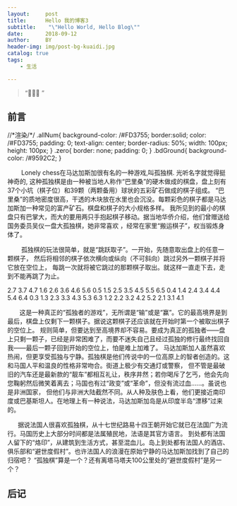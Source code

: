 ```yaml
---
layout:     post
title:      Hello 我的博客3
subtitle:    "\"Hello World, Hello Blog\""
date:       2018-09-12
author:     BY
header-img: img/post-bg-kuaidi.jpg
catalog: true
tags:
    - 生活

---
```


> “🙉🙉🙉 ”

## 前言
<!DOCTYPEhtml>
<html>
<head>
    <metacharset="utf-8"/>
    <title>伟大孤独棋</title>
</head>
<styletype="text/css">
//*渲染/*/
.allNum{
background-color: /#FD3755;
border:solid;
color: /#FD3755;
padding: 0;
text-align: center;
border-radius: 50%;
width: 100px;
height: 100px;
}
.zero{
border: none;
padding: 0;
}
.bdGround{
background-color: /#9592C2;
}
</style>
<bodyclass="bdGround">
                     <divstyle="background-color: aquamarine;">
                                                              <p>&nbsp;&nbsp;&nbsp;&nbsp;&nbsp;&nbsp;&nbsp;&nbsp;<fontcolor="red"size="4">Lonely chess</font>在马达加斯加很有名的一种游戏,叫孤独棋. 光听名字就觉得挺神奇的,
                                                                                                                                                        这种孤独棋是由一种被当地人称作“巴里桑”的硬木做成的棋盘，盘上刻有37个小坑（棋子位）和39颗（两颗备用）球状的五彩矿石做成的棋子组成。
                                                                                                                                                        “巴里桑”的质地密度很高，干透的木块放在水里也会沉没。每颗彩色的棋子都是马达加斯加一种常见的富产矿石。棋盘和棋子的大小规格多样。
                                                                                                                                                        我所见到的最小的棋盘只有巴掌大，而大的要用两只手抱起棋子移动。据当地华侨介绍，他们曾赠送给国务委员吴仪一盘大孤独棋，她非常喜欢
                                                                                                                                                        ，经常在家里“搬运棋子”，权当锻炼身体了。</p>
                                                                                                                                                                               <p>&nbsp;&nbsp;&nbsp;&nbsp;&nbsp;&nbsp;&nbsp;&nbsp;<fontcolor="crimson">孤独棋</font>的玩法很简单，就是“跳跃取子”。一开始，先随意取出盘上的任意一颗棋子，
                                                                                                                                                                                                                                                            然后将相邻的棋子依次横向或纵向（不可斜向）跳过另外一颗棋子并将它放在空位上，
                                                                                                                                                                                                                                                            每跳一次就将被它跳过的那颗棋子取出。就这样一直走下去，走到不能再跳了为止。
</p>
                                                                                                                                                                                                                                                              </div>
                                                                                                                                                                                                                                                                <tablealign="center">
                                                                                                                                                                                                                                                                                    <tr>
                                                                                                                                                                                                                                                                                    <tdclass="zero"></td>
                                                                                                                                                                                                                                                                                                      <tdclass="zero"></td>
                                                                                                                                                                                                                                                                                                                        <tdclass="allNum"id="2.7d">2.7</td>
                                                                                                                                                                                                                                                                                                                                                        <tdclass="allNum"id="3.7d">3.7</td>
                                                                                                                                                                                                                                                                                                                                                                                        <tdclass="allNum"id="4.7d">4.7</td>
                                                                                                                                                                                                                                                                                                                                                                                                                        <tdclass="zero"></td>
                                                                                                                                                                                                                                                                                                                                                                                                                                          <tdclass="zero"></td>
                                                                                                                                                                                                                                                                                                                                                                                                                                                            </tr><tr>
                                                                                                                                                                                                                                                                                                                                                                                                                                                              <tdclass="zero"></td>
                                                                                                                                                                                                                                                                                                                                                                                                                                                                                <tdclass="allNum"id="1.6d">1.6</td>
                                                                                                                                                                                                                                                                                                                                                                                                                                                                                                                <tdclass="allNum"id="2.6d">2.6</td>
                                                                                                                                                                                                                                                                                                                                                                                                                                                                                                                                                <tdclass="allNum"id="3.6d">3.6</td>
                                                                                                                                                                                                                                                                                                                                                                                                                                                                                                                                                                                <tdclass="allNum"id="4.6d">4.6</td>
                                                                                                                                                                                                                                                                                                                                                                                                                                                                                                                                                                                                                <tdclass="allNum"id="5.6d">5.6</td>
                                                                                                                                                                                                                                                                                                                                                                                                                                                                                                                                                                                                                                                <tdclass="zero"></td>
                                                                                                                                                                                                                                                                                                                                                                                                                                                                                                                                                                                                                                                                  </tr><tr>
                                                                                                                                                                                                                                                                                                                                                                                                                                                                                                                                                                                                                                                                    <tdclass="allNum"id="0.5d">0.5</td>
                                                                                                                                                                                                                                                                                                                                                                                                                                                                                                                                                                                                                                                                                                    <tdclass="allNum"id="1.5d">1.5</td>
                                                                                                                                                                                                                                                                                                                                                                                                                                                                                                                                                                                                                                                                                                                                    <tdclass="allNum"id="2.5d">2.5</td>
                                                                                                                                                                                                                                                                                                                                                                                                                                                                                                                                                                                                                                                                                                                                                                    <tdclass="allNum"id="3.5d">3.5</td>
                                                                                                                                                                                                                                                                                                                                                                                                                                                                                                                                                                                                                                                                                                                                                                                                    <tdclass="allNum"id="4.5d">4.5</td>
                                                                                                                                                                                                                                                                                                                                                                                                                                                                                                                                                                                                                                                                                                                                                                                                                                    <tdclass="allNum"id="5.5d">5.5</td>
                                                                                                                                                                                                                                                                                                                                                                                                                                                                                                                                                                                                                                                                                                                                                                                                                                                                    <tdclass="allNum"id="6.5d">6.5</td>
                                                                                                                                                                                                                                                                                                                                                                                                                                                                                                                                                                                                                                                                                                                                                                                                                                                                                                    </tr><tr>
                                                                                                                                                                                                                                                                                                                                                                                                                                                                                                                                                                                                                                                                                                                                                                                                                                                                                                      <tdclass="allNum"id="0.4d">0.4</td>
                                                                                                                                                                                                                                                                                                                                                                                                                                                                                                                                                                                                                                                                                                                                                                                                                                                                                                                                      <tdclass="allNum"id="1.4d">1.4</td>
                                                                                                                                                                                                                                                                                                                                                                                                                                                                                                                                                                                                                                                                                                                                                                                                                                                                                                                                                                      <tdclass="allNum"id="2.4d">2.4</td>
                                                                                                                                                                                                                                                                                                                                                                                                                                                                                                                                                                                                                                                                                                                                                                                                                                                                                                                                                                                                      <tdclass="allNum"id="3.4d">3.4</td>
                                                                                                                                                                                                                                                                                                                                                                                                                                                                                                                                                                                                                                                                                                                                                                                                                                                                                                                                                                                                                                      <tdclass="allNum"id="4.4d">4.4</td>
                                                                                                                                                                                                                                                                                                                                                                                                                                                                                                                                                                                                                                                                                                                                                                                                                                                                                                                                                                                                                                                                      <tdclass="allNum"id="5.4d">5.4</td>
                                                                                                                                                                                                                                                                                                                                                                                                                                                                                                                                                                                                                                                                                                                                                                                                                                                                                                                                                                                                                                                                                                      <tdclass="allNum"id="6.4d">6.4</td>
                                                                                                                                                                                                                                                                                                                                                                                                                                                                                                                                                                                                                                                                                                                                                                                                                                                                                                                                                                                                                                                                                                                                      </tr><tr>
                                                                                                                                                                                                                                                                                                                                                                                                                                                                                                                                                                                                                                                                                                                                                                                                                                                                                                                                                                                                                                                                                                                                        <tdclass="allNum"id="0.3d">0.3</td>
                                                                                                                                                                                                                                                                                                                                                                                                                                                                                                                                                                                                                                                                                                                                                                                                                                                                                                                                                                                                                                                                                                                                                                        <tdclass="allNum"id="1.3d">1.3</td>
                                                                                                                                                                                                                                                                                                                                                                                                                                                                                                                                                                                                                                                                                                                                                                                                                                                                                                                                                                                                                                                                                                                                                                                                        <tdclass="allNum"id="2.3d">2.3</td>
                                                                                                                                                                                                                                                                                                                                                                                                                                                                                                                                                                                                                                                                                                                                                                                                                                                                                                                                                                                                                                                                                                                                                                                                                                        <tdclass="allNum"id="3.3d">3.3</td>
                                                                                                                                                                                                                                                                                                                                                                                                                                                                                                                                                                                                                                                                                                                                                                                                                                                                                                                                                                                                                                                                                                                                                                                                                                                                        <tdclass="allNum"id="4.3d">4.3</td>
                                                                                                                                                                                                                                                                                                                                                                                                                                                                                                                                                                                                                                                                                                                                                                                                                                                                                                                                                                                                                                                                                                                                                                                                                                                                                                        <tdclass="allNum"id="5.3d">5.3</td>
                                                                                                                                                                                                                                                                                                                                                                                                                                                                                                                                                                                                                                                                                                                                                                                                                                                                                                                                                                                                                                                                                                                                                                                                                                                                                                                                        <tdclass="allNum"id="6.3d">6.3</td>
                                                                                                                                                                                                                                                                                                                                                                                                                                                                                                                                                                                                                                                                                                                                                                                                                                                                                                                                                                                                                                                                                                                                                                                                                                                                                                                                                                        </tr><tr>
                                                                                                                                                                                                                                                                                                                                                                                                                                                                                                                                                                                                                                                                                                                                                                                                                                                                                                                                                                                                                                                                                                                                                                                                                                                                                                                                                                          <tdclass="zero"></td>
                                                                                                                                                                                                                                                                                                                                                                                                                                                                                                                                                                                                                                                                                                                                                                                                                                                                                                                                                                                                                                                                                                                                                                                                                                                                                                                                                                                            <tdclass="allNum"id="1.2d">1.2</td>
                                                                                                                                                                                                                                                                                                                                                                                                                                                                                                                                                                                                                                                                                                                                                                                                                                                                                                                                                                                                                                                                                                                                                                                                                                                                                                                                                                                                                            <tdclass="allNum"id="2.2d">2.2</td>
                                                                                                                                                                                                                                                                                                                                                                                                                                                                                                                                                                                                                                                                                                                                                                                                                                                                                                                                                                                                                                                                                                                                                                                                                                                                                                                                                                                                                                                            <tdclass="allNum"id="3.2d">3.2</td>
                                                                                                                                                                                                                                                                                                                                                                                                                                                                                                                                                                                                                                                                                                                                                                                                                                                                                                                                                                                                                                                                                                                                                                                                                                                                                                                                                                                                                                                                                            <tdclass="allNum"id="4.2d">4.2</td>
                                                                                                                                                                                                                                                                                                                                                                                                                                                                                                                                                                                                                                                                                                                                                                                                                                                                                                                                                                                                                                                                                                                                                                                                                                                                                                                                                                                                                                                                                                                            <tdclass="allNum"id="5.2d">5.2</td>
                                                                                                                                                                                                                                                                                                                                                                                                                                                                                                                                                                                                                                                                                                                                                                                                                                                                                                                                                                                                                                                                                                                                                                                                                                                                                                                                                                                                                                                                                                                                                            <tdclass="zero"></td>
                                                                                                                                                                                                                                                                                                                                                                                                                                                                                                                                                                                                                                                                                                                                                                                                                                                                                                                                                                                                                                                                                                                                                                                                                                                                                                                                                                                                                                                                                                                                                                              </tr><tr>
                                                                                                                                                                                                                                                                                                                                                                                                                                                                                                                                                                                                                                                                                                                                                                                                                                                                                                                                                                                                                                                                                                                                                                                                                                                                                                                                                                                                                                                                                                                                                                                <tdclass="zero"></td>
                                                                                                                                                                                                                                                                                                                                                                                                                                                                                                                                                                                                                                                                                                                                                                                                                                                                                                                                                                                                                                                                                                                                                                                                                                                                                                                                                                                                                                                                                                                                                                                                  <tdclass="zero"></td>
                                                                                                                                                                                                                                                                                                                                                                                                                                                                                                                                                                                                                                                                                                                                                                                                                                                                                                                                                                                                                                                                                                                                                                                                                                                                                                                                                                                                                                                                                                                                                                                                                    <tdclass="allNum"id="2.1d">2.1</td>
                                                                                                                                                                                                                                                                                                                                                                                                                                                                                                                                                                                                                                                                                                                                                                                                                                                                                                                                                                                                                                                                                                                                                                                                                                                                                                                                                                                                                                                                                                                                                                                                                                                    <tdclass="allNum"id="3.1d">3.1</td>
                                                                                                                                                                                                                                                                                                                                                                                                                                                                                                                                                                                                                                                                                                                                                                                                                                                                                                                                                                                                                                                                                                                                                                                                                                                                                                                                                                                                                                                                                                                                                                                                                                                                                    <tdclass="allNum"id="4.1d">4.1</td>
                                                                                                                                                                                                                                                                                                                                                                                                                                                                                                                                                                                                                                                                                                                                                                                                                                                                                                                                                                                                                                                                                                                                                                                                                                                                                                                                                                                                                                                                                                                                                                                                                                                                                                                    <tdclass="zero"></td>
                                                                                                                                                                                                                                                                                                                                                                                                                                                                                                                                                                                                                                                                                                                                                                                                                                                                                                                                                                                                                                                                                                                                                                                                                                                                                                                                                                                                                                                                                                                                                                                                                                                                                                                                      <tdclass="zero"></td>
                                                                                                                                                                                                                                                                                                                                                                                                                                                                                                                                                                                                                                                                                                                                                                                                                                                                                                                                                                                                                                                                                                                                                                                                                                                                                                                                                                                                                                                                                                                                                                                                                                                                                                                                                        </tr>
                                                                                                                                                                                                                                                                                                                                                                                                                                                                                                                                                                                                                                                                                                                                                                                                                                                                                                                                                                                                                                                                                                                                                                                                                                                                                                                                                                                                                                                                                                                                                                                                                                                                                                                                                          </table>
                                                                                                                                                                                                                                                                                                                                                                                                                                                                                                                                                                                                                                                                                                                                                                                                                                                                                                                                                                                                                                                                                                                                                                                                                                                                                                                                                                                                                                                                                                                                                                                                                                                                                                                                                            <divstyle="background-color: aquamarine;">
                                                                                                                                                                                                                                                                                                                                                                                                                                                                                                                                                                                                                                                                                                                                                                                                                                                                                                                                                                                                                                                                                                                                                                                                                                                                                                                                                                                                                                                                                                                                                                                                                                                                                                                                                                                                     <p>&nbsp;&nbsp;&nbsp;&nbsp;&nbsp;&nbsp;&nbsp;这是一种真正的“孤独者的游戏”，无所谓是“输”或是“赢”。它的最高境界是到最后，棋盘上仅剩下一颗棋子。据说这颗棋子还应该就在开始时第一个被取出棋子的空位上。
                                                                                                                                                                                                                                                                                                                                                                                                                                                                                                                                                                                                                                                                                                                                                                                                                                                                                                                                                                                                                                                                                                                                                                                                                                                                                                                                                                                                                                                                                                                                                                                                                                                                                                                                                                                                                                                  规则简单，但要达到至高境界却不容易。要成为真正的孤独者——盘上只剩一颗子，已经是非常困难了，而要不迷失自己且经过孤独的修行最终找回自我——最后一颗子回到开始的空位上，怕是难上加难了。
                                                                                                                                                                                                                                                                                                                                                                                                                                                                                                                                                                                                                                                                                                                                                                                                                                                                                                                                                                                                                                                                                                                                                                                                                                                                                                                                                                                                                                                                                                                                                                                                                                                                                                                                                                                                                                                  马达加斯加人虽然喜欢热闹，但更享受孤独与宁静。孤独棋是他们传说中的一位高原上的智者创造的。这和马国人平和温良的性格非常吻合。街道上极少有交通灯或警察，
                                                                                                                                                                                                                                                                                                                                                                                                                                                                                                                                                                                                                                                                                                                                                                                                                                                                                                                                                                                                                                                                                                                                                                                                                                                                                                                                                                                                                                                                                                                                                                                                                                                                                                                                                                                                                                                  但不管是最破旧的汽车还是最新款的“靓车”都相互礼让，秩序井然；若你喝斥了乞丐，他会先向您鞠躬然后微笑着离去；马国也有过“政变”或“革命”，但没有流过血……。虽说也是非洲国家，
                                                                                                                                                                                                                                                                                                                                                                                                                                                                                                                                                                                                                                                                                                                                                                                                                                                                                                                                                                                                                                                                                                                                                                                                                                                                                                                                                                                                                                                                                                                                                                                                                                                                                                                                                                                                                                                  但他们与非洲大陆截然不同。从人种及肤色上看，他们更接近南印度或巴基斯坦人。在地理上有一种说法，马达加斯加岛是从印度半岛“漂移”过来的。
</p>
                                                                                                                                                                                                                                                                                                                                                                                                                                                                                                                                                                                                                                                                                                                                                                                                                                                                                                                                                                                                                                                                                                                                                                                                                                                                                                                                                                                                                                                                                                                                                                                                                                                                                                                                                                                                                                                    <p>&nbsp;&nbsp;&nbsp;&nbsp;&nbsp;&nbsp;据说法国人很喜欢孤独棋，从十七世纪路易十四王朝开始它就已在法国广为流行。马国历史上大部分时间都是法属殖民地，法语是其官方语言。
                                                                                                                                                                                                                                                                                                                                                                                                                                                                                                                                                                                                                                                                                                                                                                                                                                                                                                                                                                                                                                                                                                                                                                                                                                                                                                                                                                                                                                                                                                                                                                                                                                                                                                                                                                                                                                                                                           到处都有法国人留下的“烙印”，从建筑到生活方式，甚至混血儿。岛上到处都有法国人的酒店、俱乐部和“避世度假村”。也许法国人的浪漫在原始宁静的马达加斯加找到了自己的归宿吧？
                                                                                                                                                                                                                                                                                                                                                                                                                                                                                                                                                                                                                                                                                                                                                                                                                                                                                                                                                                                                                                                                                                                                                                                                                                                                                                                                                                                                                                                                                                                                                                                                                                                                                                                                                                                                                                                                                           “孤独棋”算是一个？还有离塔马塔夫100公里处的“避世度假村”是另一个？</p>
                                                                                                                                                                                                                                                                                                                                                                                                                                                                                                                                                                                                                                                                                                                                                                                                                                                                                                                                                                                                                                                                                                                                                                                                                                                                                                                                                                                                                                                                                                                                                                                                                                                                                                                                                                                                                                                                                                                                 </div>
                                                                                                                                                                                                                                                                                                                                                                                                                                                                                                                                                                                                                                                                                                                                                                                                                                                                                                                                                                                                                                                                                                                                                                                                                                                                                                                                                                                                                                                                                                                                                                                                                                                                                                                                                                                                                                                                                                                                   <script>
//附加点击事件
  varallNums = document.getElementsByClassName("allNum");
for(vari=0;i<allNums.length;i++){
    varonc = allNums[i];
    onc.onclick=clickCell;
}
//初始化
  vara = [0,0];
//开始选择标志
  variniflag = true;
//点击方法体
functionclickCell(){
if(iniflag){
    this.innerText= "";
    this.style.color= "/#7C188D";
    this.style.backgroundColor= "/#7C188D"
    iniflag = false;
alert("开始挑战!");
    return;
}
//落点位置a[0]
varidNum = parseFloat(this.id.substring(0,this.id.length-1))/*10;
if(a[0]==0&&a[1]==0){
//起始位置
a[1] = this.innerText/*10;
}else if(a[1]!=0&&a[0]==0&&
(idNum==a[1]+20||a[1]==idNum+20||
idNum==a[1]+2||a[1]==idNum+2)){
//落点位置
a[0]=idNum;
}else if(a[1]!=0&&a[0]==0&&idNum!=a[1]+20&&a[1]!=idNum+20
&&idNum!=a[1]+2&&a[1]!=idNum+2){
//非规则选择，重置
a=[0,0];
}
//x正方向->落点
if(a[1]==idNum+20){
putParamToMakeColorAndContext(a[0]/10,a[1]/10,(a[1]-10)/10);
}
//x负方向->落点
if(a[0]==a[1]+20){
putParamToMakeColorAndContext(a[0]/10,a[1]/10,(a[1]+10)/10);
}
//y负方向->落点
if(idNum==a[1]+2){
putParamToMakeColorAndContext(a[0]/10,a[1]/10,(a[1]+1)/10);
}
//y正方向->落点
if(a[1]==idNum+2){
putParamToMakeColorAndContext(a[0]/10,a[1]/10,(a[1]-1)/10);
}
}
//传参
varputParamToMakeColorAndContext= function(a0,a1,p){
makeColorAndContext(a0,a0,"/#FD3755");
makeColorAndContext(a1,"","/#9DC789");
makeColorAndContext(p,"","/#9DC789");
a=[0,0];
}
//渲染
varmakeColorAndContext= function(a,txts,cols){
document.getElementById(a+"d").innerText= txts;
document.getElementById(a+"d").style.color= cols;
document.getElementById(a+"d").style.backgroundColor= cols;
}
</script>
</body>
</html>





## 后记